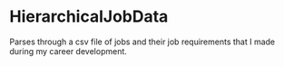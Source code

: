 # HierarchicalJobData

Parses through a csv file of jobs and their job requirements that I made during my career development.
